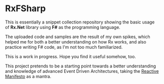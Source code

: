 # RxFSharp

This is essentially a snippet collection repository showing the basic usage of **Rx.Net** library using **F#** as the programming language.

The uploaded code and samples are the result of my own spikes, which helped me for both a better understanding on how Rx works, and also practice writing F# code, as I&#39;m not too much familiarized.

This is a work in progress. Hope you find it useful somehow, too.

This project pretends to be a starting point towards a better understanding and knowledge of advanced Event Driven Architectures, taking the [Reactive Manifesto](http://www.reactivemanifesto.org/) as a mantra.
